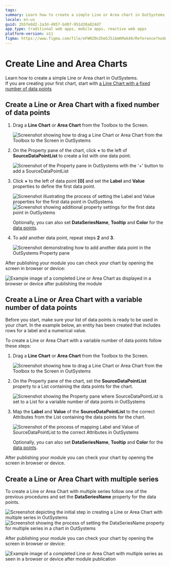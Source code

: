 ```yaml
---
tags:
summary: Learn how to create a simple Line or Area chart in OutSystems.
locale: en-us
guid: 2b5fe8d2-2a3d-4957-bd07-951d20a824d7
app_type: traditional web apps, mobile apps, reactive web apps
platform-version: o11
figma: https://www.figma.com/file/eFWRZ0nZhm5J5ibmKMak49/Reference?node-id=609:491
---
```

# Create Line and Area Charts

Learn how to create a simple Line or Area chart in OutSystems.  
If you are creating your first chart, start with [a Line Chart with a fixed number of data points](#create-a-line-or-area-chart-with-a-fixed-number-of-data-points)

## Create a Line or Area Chart with a fixed number of data points

1. Drag a **Line Chart** or **Area Chart** from the Toolbox to the Screen.

    ![Screenshot showing how to drag a Line Chart or Area Chart from the Toolbox to the Screen in OutSystems](images/line-01.png "Adding a Line or Area Chart to the Screen")

1. On the Property pane of the chart, click **+** to the left of **SourceDataPointList** to create a list with one data point.

    ![Screenshot of the Property pane in OutSystems with the '+' button to add a SourceDataPointList](images/line-02.png "Creating a Data Point List")

1. Click **+** to the left of data point **\[0\]** and set the **Label** and **Value** properties to define the first data point. 
  
    ![Screenshot illustrating the process of setting the Label and Value properties for the first data point in OutSystems](images/line-03.png "Setting Label and Value for the First Data Point")
    ![Screenshot showing additional property settings for the first data point in OutSystems](images/line-04.png "Defining Properties for the First Data Point")

    Optionally, you can also set **DataSeriesName**, **Tooltip** and **Color** for the [data points](../auto/charts-api.final.md#Structure_DataPoint).

1. To add another data point, repeat steps **2** and **3**.

    ![Screenshot demonstrating how to add another data point in the OutSystems Property pane](images/line-07.png "Adding Another Data Point")

After publishing your module you can check your chart by opening the screen in browser or device:

![Example image of a completed Line or Area Chart as displayed in a browser or device after publishing the module](images/line-result.png "Final Line or Area Chart Result")

## Create a Line or Area Chart with a variable number of data points

Before you start, make sure your list of data points is ready to be used in your chart. In the example below, an entity has been created that includes rows for a label and a numerical value.

To create a Line or Area Chart with a variable number of data points follow these steps:

1. Drag a **Line Chart** or **Area Chart** from the Toolbox to the Screen.

    ![Screenshot showing how to drag a Line Chart or Area Chart from the Toolbox to the Screen in OutSystems](images/line-01.png "Adding a Line or Area Chart to the Screen")
    
1. On the Property pane of the chart, set the **SourceDataPointList** property to a List containing the data points for the chart.

    ![Screenshot showing the Property pane where SourceDataPointList is set to a List for a variable number of data points in OutSystems](images/line-a02.png "Setting SourceDataPointList for Variable Data Points")

1. Map the **Label** and **Value** of the **SourceDataPointList** to the correct Attributes from the List containing the data points for the chart.

    ![Screenshot of the process of mapping Label and Value of SourceDataPointList to the correct Attributes in OutSystems](images/line-a03.png "Mapping Label and Value for Data Points")
    
    Optionally, you can also set **DataSeriesName**, **Tooltip** and **Color** for the [data points](../auto/charts-api.final.md#Structure_DataPoint).

After publishing your module you can check your chart by opening the screen in browser or device.

## Create a Line or Area Chart with multiple series

To create a Line or Area Chart with multiple series follow one of the previous procedures and set the **DataSeriesName** property for the data points.

![Screenshot depicting the initial step in creating a Line or Area Chart with multiple series in OutSystems](images/line-ms01.png "Creating a Chart with Multiple Series - Step 1")
![Screenshot showing the process of setting the DataSeriesName property for multiple series in a chart in OutSystems](images/line-ms02.png "Creating a Chart with Multiple Series - Step 2")

After publishing your module you can check your chart by opening the screen in browser or device:

![Example image of a completed Line or Area Chart with multiple series as seen in a browser or device after module publication](images/line-ms-result.png "Final Result of Line or Area Chart with Multiple Series")
